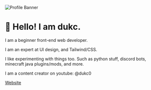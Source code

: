 ![Profile Banner](https://i.imgur.com/ziEw42u.png)

# 👋 Hello! I am dukc.

I am a beginner front-end web developer.

I am an expert at UI design, and Tailwind/CSS.

I like experimenting with things too. Such as python stuff, discord bots, minecraft java plugins/mods, and more.

I am a content creator on youtube: @dukc0

[Website](https://www.duckyhq.com)
